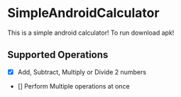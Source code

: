 # SimpleAndroidCalculator
This is a simple android calculator!
To run download apk!
## Supported Operations 
- [x] Add, Subtract, Multiply or Divide 2 numbers
- [] Perform Multiple operations at once

